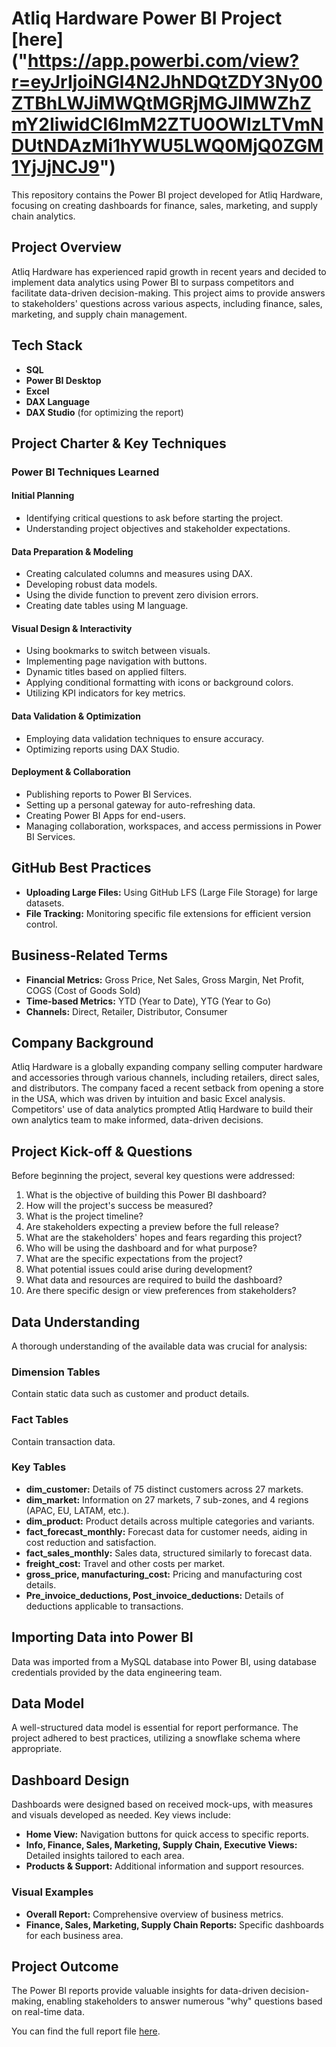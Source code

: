 # Atliq Hardware Power BI Project [here] ("https://app.powerbi.com/view?r=eyJrIjoiNGI4N2JhNDQtZDY3Ny00ZTBhLWJiMWQtMGRjMGJlMWZhZmY2IiwidCI6ImM2ZTU0OWIzLTVmNDUtNDAzMi1hYWU5LWQ0MjQ0ZGM1YjJjNCJ9")

This repository contains the Power BI project developed for Atliq Hardware, focusing on creating dashboards for finance, sales, marketing, and supply chain analytics.

## Project Overview

Atliq Hardware has experienced rapid growth in recent years and decided to implement data analytics using Power BI to surpass competitors and facilitate data-driven decision-making. This project aims to provide answers to stakeholders' questions across various aspects, including finance, sales, marketing, and supply chain management.


## Tech Stack

- **SQL**
- **Power BI Desktop**
- **Excel**
- **DAX Language**
- **DAX Studio** (for optimizing the report)

## Project Charter & Key Techniques

### Power BI Techniques Learned

#### Initial Planning
- Identifying critical questions to ask before starting the project.
- Understanding project objectives and stakeholder expectations.

#### Data Preparation & Modeling
- Creating calculated columns and measures using DAX.
- Developing robust data models.
- Using the divide function to prevent zero division errors.
- Creating date tables using M language.

#### Visual Design & Interactivity
- Using bookmarks to switch between visuals.
- Implementing page navigation with buttons.
- Dynamic titles based on applied filters.
- Applying conditional formatting with icons or background colors.
- Utilizing KPI indicators for key metrics.

#### Data Validation & Optimization
- Employing data validation techniques to ensure accuracy.
- Optimizing reports using DAX Studio.

#### Deployment & Collaboration
- Publishing reports to Power BI Services.
- Setting up a personal gateway for auto-refreshing data.
- Creating Power BI Apps for end-users.
- Managing collaboration, workspaces, and access permissions in Power BI Services.

## GitHub Best Practices

- **Uploading Large Files:** Using GitHub LFS (Large File Storage) for large datasets.
- **File Tracking:** Monitoring specific file extensions for efficient version control.

## Business-Related Terms

- **Financial Metrics:** Gross Price, Net Sales, Gross Margin, Net Profit, COGS (Cost of Goods Sold)
- **Time-based Metrics:** YTD (Year to Date), YTG (Year to Go)
- **Channels:** Direct, Retailer, Distributor, Consumer

## Company Background

Atliq Hardware is a globally expanding company selling computer hardware and accessories through various channels, including retailers, direct sales, and distributors. The company faced a recent setback from opening a store in the USA, which was driven by intuition and basic Excel analysis. Competitors' use of data analytics prompted Atliq Hardware to build their own analytics team to make informed, data-driven decisions.

## Project Kick-off & Questions

Before beginning the project, several key questions were addressed:

1. What is the objective of building this Power BI dashboard?
2. How will the project's success be measured?
3. What is the project timeline?
4. Are stakeholders expecting a preview before the full release?
5. What are the stakeholders' hopes and fears regarding this project?
6. Who will be using the dashboard and for what purpose?
7. What are the specific expectations from the project?
8. What potential issues could arise during development?
9. What data and resources are required to build the dashboard?
10. Are there specific design or view preferences from stakeholders?

## Data Understanding

A thorough understanding of the available data was crucial for analysis:

### Dimension Tables

Contain static data such as customer and product details.

### Fact Tables

Contain transaction data.

### Key Tables

- **dim_customer:** Details of 75 distinct customers across 27 markets.
- **dim_market:** Information on 27 markets, 7 sub-zones, and 4 regions (APAC, EU, LATAM, etc.).
- **dim_product:** Product details across multiple categories and variants.
- **fact_forecast_monthly:** Forecast data for customer needs, aiding in cost reduction and satisfaction.
- **fact_sales_monthly:** Sales data, structured similarly to forecast data.
- **freight_cost:** Travel and other costs per market.
- **gross_price, manufacturing_cost:** Pricing and manufacturing cost details.
- **Pre_invoice_deductions, Post_invoice_deductions:** Details of deductions applicable to transactions.

## Importing Data into Power BI

Data was imported from a MySQL database into Power BI, using database credentials provided by the data engineering team.

## Data Model

A well-structured data model is essential for report performance. The project adhered to best practices, utilizing a snowflake schema where appropriate.

## Dashboard Design

Dashboards were designed based on received mock-ups, with measures and visuals developed as needed. Key views include:

- **Home View:** Navigation buttons for quick access to specific reports.
- **Info, Finance, Sales, Marketing, Supply Chain, Executive Views:** Detailed insights tailored to each area.
- **Products & Support:** Additional information and support resources.

### Visual Examples

- **Overall Report:** Comprehensive overview of business metrics. 
- **Finance, Sales, Marketing, Supply Chain Reports:** Specific dashboards for each business area.

## Project Outcome

The Power BI reports provide valuable insights for data-driven decision-making, enabling stakeholders to answer numerous "why" questions based on real-time data.

You can find the full report file [here](#).
